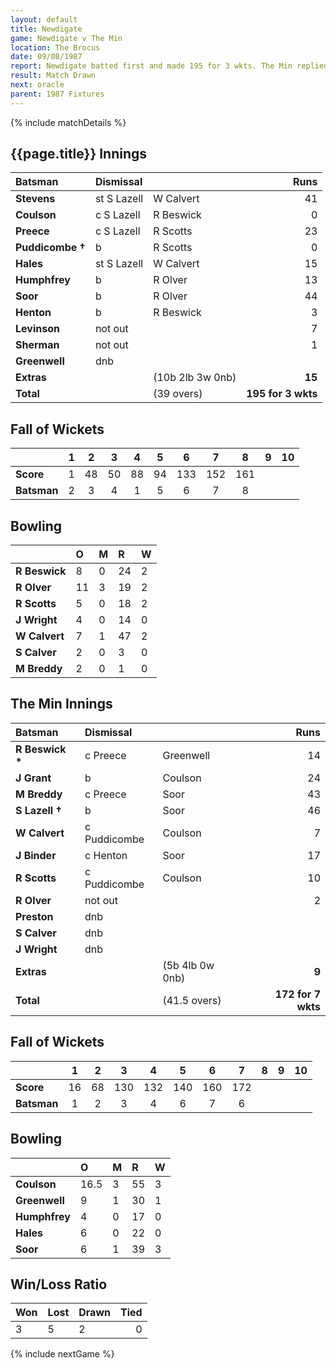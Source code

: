 ```yaml
---
layout: default
title: Newdigate
game: Newdigate v The Min
location: The Brocus
date: 09/08/1987
report: Newdigate batted first and made 195 for 3 wkts. The Min replied with 172 for 7 wkts, when time ran out
result: Match Drawn
next: oracle
parent: 1987 Fixtures
---
```


{% include matchDetails %}

## {{page.title}} Innings

| Batsman | Dismissal |  | Runs |
|:---|:---|---|---:|
| **Stevens** | st S Lazell | W Calvert | 41 | 
| **Coulson** | c S Lazell | R Beswick | 0 | 
| **Preece** | c S Lazell | R Scotts | 23 | 
| **Puddicombe &#8224;** | b | R Scotts | 0 | 
| **Hales** | st S Lazell | W Calvert | 15 | 
| **Humphfrey** | b | R Olver | 13 |
| **Soor** | b | R Olver | 44 | 
| **Henton** | b | R Beswick | 3 |
| **Levinson** | not out |  | 7 |
| **Sherman** | not out |  | 1 | 
| **Greenwell** | dnb |  |  | 
| **Extras** | | (10b 2lb 3w 0nb) | **15** | 
| **Total** | | (39 overs) | **195 for 3 wkts** | 

## Fall of Wickets

| | 1 | 2 | 3 | 4 | 5 | 6 | 7 | 8 | 9 | 10 |
|---|:---:|:---:|:---:|:---:|:---:|:---:|:---:|:---:|:---:|:---:|
| **Score** | 1 | 48 | 50 | 88 | 94 | 133 | 152 | 161 |  |  |
| **Batsman** | 2 | 3 | 4 | 1 | 5 | 6 | 7 | 8 |  |  |

## Bowling

| | O | M | R | W |
|---|:---|:---|:---|:---|
| **R Beswick** | 8 | 0 | 24 | 2 | 
| **R Olver** | 11 | 3 | 19 | 2 | 
| **R Scotts** | 5 | 0 | 18 | 2 | 
| **J Wright** | 4 | 0 | 14 | 0 | 
| **W Calvert** | 7 | 1 | 47 | 2 |
| **S Calver** | 2 | 0 | 3 | 0 |
| **M Breddy** | 2 | 0 | 1 | 0 |

## The Min Innings

| Batsman | Dismissal |  | Runs |
|:---|:---|---|---:|
| **R Beswick &#42;** | c Preece | Greenwell | 14 | 
| **J Grant** | b | Coulson | 24 | 
| **M Breddy** | c Preece | Soor | 43 | 
| **S Lazell &#8224;** | b | Soor | 46 | 
| **W Calvert** | c Puddicombe  | Coulson | 7 | 
| **J Binder** | c Henton | Soor | 17 | 
| **R Scotts** | c Puddicombe | Coulson | 10 | 
| **R Olver** | not out |   | 2 | 
| **Preston** | dnb |  |  | 
| **S Calver** | dnb |  |  | 
| **J Wright** | dnb |  |  | 
| **Extras** | | (5b 4lb 0w 0nb) | **9** | 
| **Total** | | (41.5 overs) | **172 for 7 wkts** | 

## Fall of Wickets

| | 1 | 2 | 3 | 4 | 5 | 6 | 7 | 8 | 9 | 10 |
|---|:---:|:---:|:---:|:---:|:---:|:---:|:---:|:---:|:---:|:---:|
| **Score** | 16 | 68 | 130 | 132 | 140 | 160 | 172 |  |  |  | 
| **Batsman** | 1 | 2 | 3 | 4 | 6 | 7 | 6 |  |  |  | 

## Bowling

| | O | M | R | W |
|---|:---|:---|:---|:---|
| **Coulson** | 16.5 | 3 | 55 | 3 | 
| **Greenwell** | 9 | 1 | 30 | 1 | 
| **Humphfrey** | 4 | 0 | 17 | 0 | 
| **Hales** | 6 | 0 | 22 | 0 |
| **Soor** | 6 | 1 | 39 | 3 | 

## Win/Loss Ratio

| Won | Lost | Drawn | Tied |
|:---|:---|:---|---:|
| 3 | 5 | 2 | 0 |

{% include nextGame %}